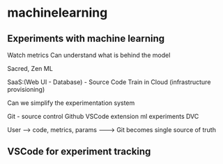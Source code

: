 # machinelearning

## Experiments with machine learning

Watch metrics
Can understand what is behind the model

Sacred, Zen ML

SaaS:(Web UI - Database) - Source Code
Train in Cloud (infrastructure provisioning)

Can we simplify the experimentation system

Git - source control
Github
VSCode extension ml experiments DVC

User --> code, metrics, params --->
Git becomes single source of truth

## VSCode for experiment tracking

